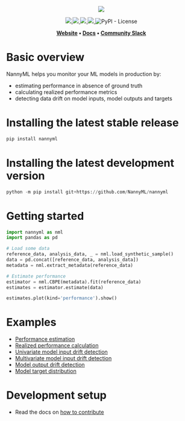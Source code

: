<p align="center">
    <img src="https://assets.website-files.com/6099466e98d9381b3f745b9a/60994ab2b5bd890780db9c84_NannyML%20logo%20horizontal%20typfont.png">
</p>
<p align="center">
    <a href="https://pypi.org/project/nannyml/">
        <img src="https://img.shields.io/pypi/v/nannyml.svg">
    </a>
    <a href="https://pypi.org/project/nannyml/">
        <img src="https://img.shields.io/pypi/pyversions/nannyml.svg">
    </a>
    <a href="https://github.com/nannyml/nannyml/actions/workflows/dev.yml">
        <img src="https://github.com/NannyML/nannyml/actions/workflows/dev.yml/badge.svg">
    </a>
    <a href="https://codecov.io/gh/NannyML/nannyml">
        <img src="https://codecov.io/gh/NannyML/nannyml/branch/main/graph/badge.svg?token=OGpF5gVzfR">
    </a>
    <img alt="PyPI - License" src="https://img.shields.io/pypi/l/nannyml?color=green">
</p>

<p align="center">
    <strong>
        <a href="https://nannyml.com/">Website</a>
        •
        <a href="https://docs.nannyml.com">Docs</a>
        •
        <a href="https://nannymlbeta.slack.com">Community Slack</a>
    </strong>
</p>

# Basic overview

NannyML helps you monitor your ML models in production by:

* estimating performance in absence of ground truth
* calculating realized performance metrics
* detecting data drift on model inputs, model outputs and targets

# Installing the latest stable release

```python
pip install nannyml
```


# Installing the latest development version

```python
python -m pip install git+https://github.com/NannyML/nannyml
```


# Getting started

```python
import nannyml as nml
import pandas as pd

# Load some data
reference_data, analysis_data, _ = nml.load_synthetic_sample()
data = pd.concat([reference_data, analysis_data])
metadata = nml.extract_metadata(reference_data)

# Estimate performance
estimator = nml.CBPE(metadata).fit(reference_data)
estimates = estimator.estimate(data)

estimates.plot(kind='performance').show()
```

# Examples

* [Performance estimation](<https://docs.nannyml.com/latest/guides/performance_estimation.html>)
* [Realized performance calculation](https://docs.nannyml.com/latest/guides/performance_calculation.html)
* [Univariate model input drift detection](https://docs.nannyml.com/latest/guides/data_drift.html#univariate-drift-detection)
* [Multivariate model input drift detection](https://docs.nannyml.com/latest/guides/data_drift.html#drift-detection-for-model-outputs)
* [Model output drift detection](https://docs.nannyml.com/latest/guides/data_drift.html#drift-detection-for-model-outputs)
* [Model target distribution](https://docs.nannyml.com/latest/guides/data_drift.html#drift-detection-for-model-targets)

# Development setup

* Read the docs on [how to contribute](CONTRIBUTING.md)
